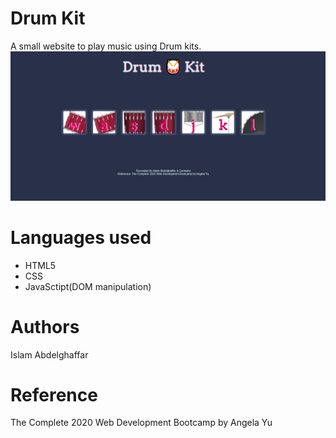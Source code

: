# Drum Kit
A small website to play music using Drum kits.
![](images/Drumkit.png)
# Languages used
+ HTML5
+ CSS
+ JavaSctipt(DOM manipulation)

# Authors 
Islam Abdelghaffar

# Reference
The Complete 2020 Web Development Bootcamp by Angela Yu
